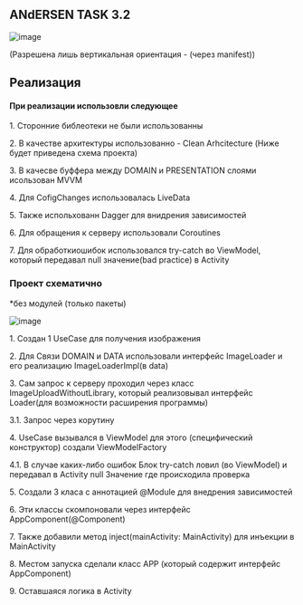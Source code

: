 <h2>ANdERSEN TASK 3.2</h2>

![image](https://user-images.githubusercontent.com/85056996/162622323-788d0f05-6d4d-4479-9e11-6640144ded25.png)

(Разрешена лишь вертикальная ориентация - (через manifest))

<h2>Реализация</h2>
<h4>При реализации использовли следующее</h4>
<p>1. Сторонние библеотеки не были использованны</p>
<p>2. В качестве архитектуры использованно - Clean Arhcitecture (Ниже будет приведена схема проекта)</p>
<p>3. В качесве буффера между DOMAIN и PRESENTATION слоями исользован MVVM</p>
<p>4. Для CofigChanges использовалась LiveData</p>
<p>5. Также испольхованн Dagger для внидрения зависимостей</p>
<p>6. Для обращения к серверу использовали Coroutines</p>
<p>7. Для обработкиошибок использовался try-catch во ViewModel, который передавал null значение(bad practice) в Activity</p>

<h3>Проект схематично</h3>
<p>*без модулей (только пакеты)</p>

![image](https://user-images.githubusercontent.com/85056996/162624177-db569d8d-b6d3-4bd7-886a-26b20bcb3a1d.png)

<p>1. Создан 1 UseCase для получения изображения</p>
<p>2. Для Связи DOMAIN и DATA использовали интерфейс ImageLoader и его реализацию ImageLoaderImpl(в data)</p>
<p>3. Сам запрос к серверу проходил через класс ImageUploadWithoutLibrary, который реализовывал интерфейс Loader(для возможности расширения программы)</p>
<p>3.1. Запрос  через корутину</p>
<p>4. UseCase вызывался в ViewModel для этого (специфический конструктор) создали ViewModelFactory</p>
<p>4.1. В случае каких-либо ошибок Блок try-catch ловил (во ViewModel) и передавал в Activity null Значение где происходила проверка</p>
<p>5. Создали 3 класа с аннотацией @Module для внедрения зависимостей</p>
<p>6. Эти классы скомпоновали через интерфейс AppComponent(@Component)</p>
<p>7. Также добавили метод inject(mainActivity: MainActivity) для инъекции в MainActivity</p>
<p>8. Местом запуска сделали класс APP (который содержит интерфейс AppComponent)</p>
<p>9. Оставшаяся логика в Activity</p>

